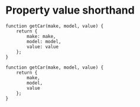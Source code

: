 # Property value shorthand
```
function getCar(make, model, value) {
	return {
		make: make,
		model: model,
		value: value
	};
}
```
```
function getCar(make, model, value) {
	return {
		make,
		model,
		value
	};
}
```